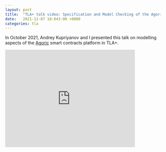 ```yaml
---
layout: post
title:  "TLA+ talk video: Specification and Model Checking of the Agoric Smart Contracts Kernel"
date:   2021-12-07 18:043:00 +0000
categories: tla
---
```


In October 2021, Andrey Kupriyanov and I presented this talk on modelling aspects of the [Agoric](https://github.com/Agoric/) smart contracts platform in TLA+.

<iframe width="420" height="315" src="https://youtu.be/JyMX7Hz9uEs" frameborder="0" allowfullscreen></iframe>